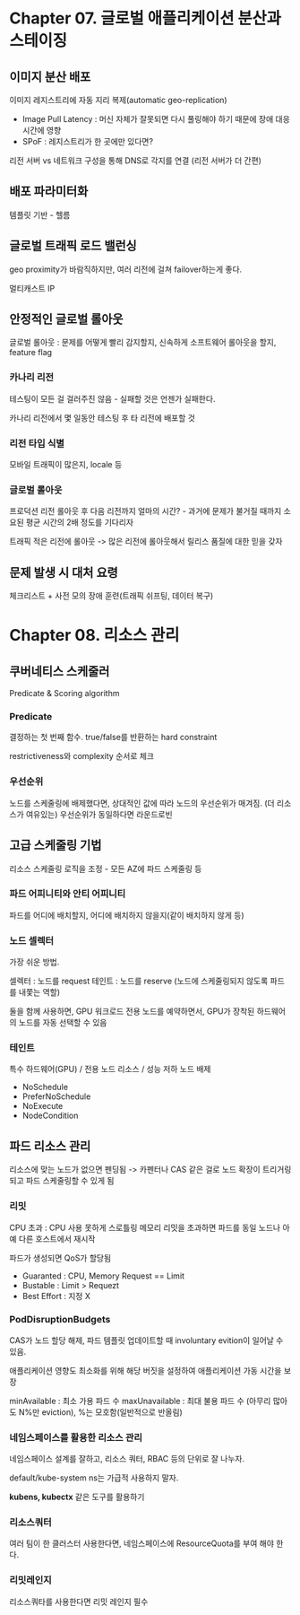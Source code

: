# Chapter 07. 글로벌 애플리케이션 분산과 스테이징

## 이미지 분산 배포

이미지 레지스트리에 자동 지리 복제(automatic geo-replication)

- Image Pull Latency : 머신 자체가 잘못되면 다시 풀링해야 하기 때문에 장애 대응 시간에 영향
- SPoF : 레지스트리가 한 곳에만 있다면?

리전 서버 vs 네트워크 구성을 통해 DNS로 각지를 연결 (리전 서버가 더 간편)

## 배포 파라미터화

템플릿 기반 - 헬름

## 글로벌 트래픽 로드 밸런싱

geo proximity가 바람직하지만, 여러 리전에 걸쳐 failover하는게 좋다.

멀티캐스트 IP

## 안정적인 글로벌 롤아웃

글로벌 롤아웃 : 문제를 어떻게 빨리 감지할지, 신속하게 소프트웨어 롤아웃을 할지, feature flag

### 카나리 리전

테스팅이 모든 걸 걸러주진 않음 - 실패할 것은 언젠가 실패한다.

카나리 리전에서 몇 일동안 테스팅 후 타 리전에 배포할 것

### 리전 타입 식별

모바일 트래픽이 많은지, locale 등

### 글로벌 롤아웃

프로덕션 리전 롤아웃 후 다음 리전까지 얼마의 시간? - 과거에 문제가 불거질 때까지 소요된 평균 시간의 2배 정도를 기다리자

트래픽 적은 리전에 롤아웃 -> 많은 리전에 롤아웃해서 릴리스 품질에 대한 믿을 갖자

## 문제 발생 시 대처 요령

체크리스트 + 사전 모의 장애 훈련(트래픽 쉬프팅, 데이터 복구)

# Chapter 08. 리소스 관리

## 쿠버네티스 스케줄러

Predicate & Scoring algorithm

### Predicate

결정하는 첫 번째 함수. true/false를 반환하는 hard constraint

restrictiveness와 complexity 순서로 체크

### 우선순위

노드를 스케줄링에 배제했다면, 상대적인 값에 따라 노드의 우선순위가 매겨짐. (더 리소스가 여유있는)
우선순위가 동일하다면 라운드로빈

## 고급 스케줄링 기법

리소스 스케줄링 로직을 조정 - 모든 AZ에 파드 스케줄링 등

### 파드 어피니티와 안티 어피니티

파드를 어디에 배치할지, 어디에 배치하지 않을지(같이 배치하지 않게 등)

### 노드 셀렉터

가장 쉬운 방법. 

셀렉터 : 노드를 request 테인트 : 노드를 reserve (노드에 스케줄링되지 않도록 파드를 내쫓는 역할)

둘을 함께 사용하면, GPU 워크로드 전용 노드를 예약하면서, GPU가 장착된 하드웨어의 노드를 자동 선택할 수 있음

### 테인트

특수 하드웨어(GPU) / 전용 노드 리소스 / 성능 저하 노드 배제

- NoSchedule
- PreferNoSchedule
- NoExecute
- NodeCondition

## 파드 리소스 관리

리소스에 맞는 노드가 없으면 펜딩됨 -> 카펜터나 CAS 같은 걸로 노드 확장이 트리거링 되고 파드 스케줄링할 수 있게 됨

### 리밋

CPU 초과 : CPU 사용 못하게 스로틀링
메모리 리밋을 초과하면 파드를 동일 노드나 아예 다른 호스트에서 재시작

파드가 생성되면 QoS가 할당됨
- Guaranted : CPU, Memory Request == Limit
- Bustable : Limit > Requezt
- Best Effort : 지정 X

### PodDisruptionBudgets

CAS가 노드 할당  해제, 파드 템플릿 업데이트할 때 involuntary evition이 일어날 수 있음.

애플리케이션 영향도 최소화를 위해 해당 버짓을 설정하여 애플리케이션 가동 시간을 보장

minAvailable : 최소 가용 파드 수
maxUnavailable : 최대 불용 파드 수 (아무리 많아도 N%만 eviction), %는 모호함(일반적으로 반올림)

### 네임스페이스를 활용한 리소스 관리

네임스페이스 설계를 잘하고, 리소스 쿼터, RBAC 등의 단위로 잘 나누자.

default/kube-system ns는 가급적 사용하지 말자. 

**kubens, kubectx** 같은 도구를 활용하기

### 리소스쿼터

여러 팀이 한 클러스터 사용한다면, 네임스페이스에 ResourceQuota를 부여 해야 한다.

### 리밋레인지

리소스쿼타를 사용한다면 리밋 레인지 필수

